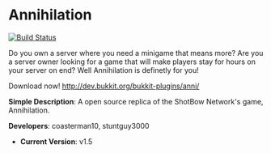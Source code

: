# Annihilation
[![Build Status](https://api.travis-ci.org/stuntguy3000/GameCore.png?branch=master)](https://api.travis-ci.org/stuntguy3000/GameCore)

Do you own a server where you need a minigame that means more? Are you a server owner looking for a game that will make players stay for hours on your server on end? Well Annihilation is definetly for you!

Download now! http://dev.bukkit.org/bukkit-plugins/anni/

 **Simple Description**: A open source replica of the ShotBow Network's game, Annihilation. 

 **Developers**: coasterman10, stuntguy3000

* **Current Version**: v1.5